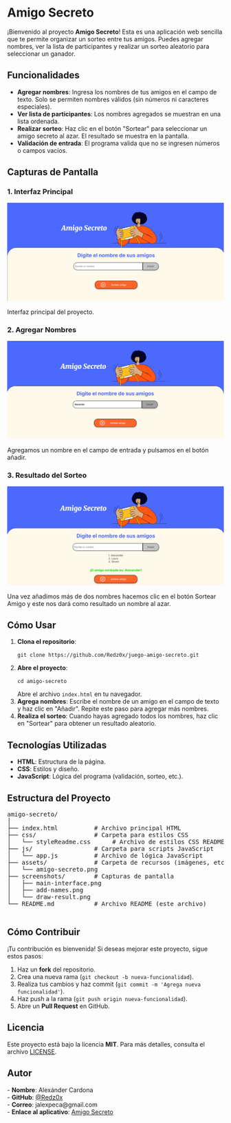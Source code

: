 <!DOCTYPE html>
<html lang="es">
<head>
    <meta charset="UTF-8">
    <meta name="viewport" content="width=device-width, initial-scale=1.0">
    <link rel="stylesheet" href="CSS/styleReadme.css">

</head>
<body>
    <h1>Amigo Secreto</h1>
    <p>
        ¡Bienvenido al proyecto <strong>Amigo Secreto</strong>! Esta es una aplicación web sencilla que te permite organizar un sorteo entre tus amigos. Puedes agregar nombres, ver la lista de participantes y realizar un sorteo aleatorio para seleccionar un ganador.
    </p>
    <h2>Funcionalidades</h2>
    <ul>
        <li><strong>Agregar nombres</strong>: Ingresa los nombres de tus amigos en el campo de texto. Solo se permiten nombres válidos (sin números ni caracteres especiales).</li>
        <li><strong>Ver lista de participantes</strong>: Los nombres agregados se muestran en una lista ordenada.</li>
        <li><strong>Realizar sorteo</strong>: Haz clic en el botón "Sortear" para seleccionar un amigo secreto al azar. El resultado se muestra en la pantalla.</li>
        <li><strong>Validación de entrada</strong>: El programa valida que no se ingresen números o campos vacíos.</li>
    </ul>
    <h2>Capturas de Pantalla</h2>
    <h3>1. Interfaz Principal</h3>
    <img src="screenshots/main-interface.png" alt="Interfaz Principal" class="screenshot">
    <p>Interfaz principal del proyecto.</p>
    <h3>2. Agregar Nombres</h3>
    <img src="screenshots/add-names.png" alt="Agregar Nombres" class="screenshot">
    <p>Agregamos un nombre en el campo de entrada y pulsamos en el botón añadir.</p>
    <h3>3. Resultado del Sorteo</h3>
    <img src="screenshots/draw-result.png" alt="Resultado del Sorteo" class="screenshot">
    <p>Una vez añadimos más de dos nombres hacemos clic en el botón Sortear Amigo y este nos dará como resultado un nombre al azar.</p>
    <h2>Cómo Usar</h2>
    <ol>
        <li><strong>Clona el repositorio</strong>:
            <pre><code>git clone https://github.com/Redz0x/juego-amigo-secreto.git</code></pre>
        </li> 
        <li><strong>Abre el proyecto</strong>:
            <pre><code>cd amigo-secreto</code></pre>
            Abre el archivo <code>index.html</code> en tu navegador.
        </li>
        <li><strong>Agrega nombres</strong>:
            Escribe el nombre de un amigo en el campo de texto y haz clic en "Añadir". Repite este paso para agregar más nombres.
        </li>
        <li><strong>Realiza el sorteo</strong>:
            Cuando hayas agregado todos los nombres, haz clic en "Sortear" para obtener un resultado aleatorio.
        </li>
    </ol>
    <h2>Tecnologías Utilizadas</h2>
    <ul>
        <li><strong>HTML</strong>: Estructura de la página.</li>
        <li><strong>CSS</strong>: Estilos y diseño.</li>
        <li><strong>JavaScript</strong>: Lógica del programa (validación, sorteo, etc.).</li>
    </ul>
    <h2>Estructura del Proyecto</h2>
    <pre>
amigo-secreto/
│
├── index.html          # Archivo principal HTML
├── css/                # Carpeta para estilos CSS
│   └── styleReadme.css      # Archivo de estilos CSS README.md
├── js/                 # Carpeta para scripts JavaScript
│   └── app.js          # Archivo de lógica JavaScript
├── assets/             # Carpeta de recursos (imágenes, etc.)
│   └── amigo-secreto.png
├── screenshots/        # Capturas de pantalla
│   ├── main-interface.png
│   ├── add-names.png
│   └── draw-result.png
└── README.md           # Archivo README (este archivo)
    </pre>
    <h2>Cómo Contribuir</h2>
    <p>
        ¡Tu contribución es bienvenida! Si deseas mejorar este proyecto, sigue estos pasos:
    </p>
    <ol>
        <li>Haz un <strong>fork</strong> del repositorio.</li>
        <li>Crea una nueva rama (<code>git checkout -b nueva-funcionalidad</code>).</li>
        <li>Realiza tus cambios y haz commit (<code>git commit -m 'Agrega nueva funcionalidad'</code>).</li>
        <li>Haz push a la rama (<code>git push origin nueva-funcionalidad</code>).</li>
        <li>Abre un <strong>Pull Request</strong> en GitHub.</li>
    </ol>
    <h2>Licencia</h2>
    <p>
        Este proyecto está bajo la licencia <strong>MIT</strong>. Para más detalles, consulta el archivo <a href="LICENSE">LICENSE</a>.
    </p>
    <h2>Autor</h2>
    <p>
        - <strong>Nombre</strong>: Alexánder Cardona<br>
        - <strong>GitHub</strong>: <a href="https://github.com/Redz0x/">@Redz0x</a><br>
        - <strong>Correo</strong>: jalexpeca@gmail.com<br>
        - <strong>Enlace al aplicativo</strong>: <a href="https://redz0x.github.io/juego-amigo-secreto/">Amigo Secreto</a><br>
    </p>

</body>
</html>
